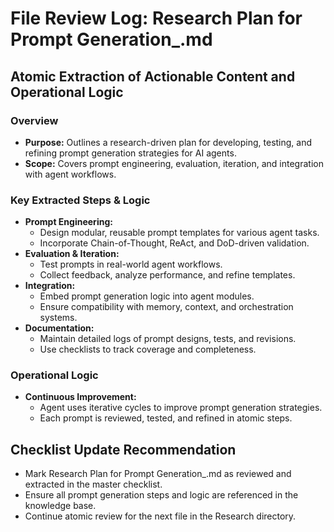 # File Review Log: Research Plan for Prompt Generation_.md

## Atomic Extraction of Actionable Content and Operational Logic

### Overview
- **Purpose:** Outlines a research-driven plan for developing, testing, and refining prompt generation strategies for AI agents.
- **Scope:** Covers prompt engineering, evaluation, iteration, and integration with agent workflows.

### Key Extracted Steps & Logic
- **Prompt Engineering:**
  - Design modular, reusable prompt templates for various agent tasks.
  - Incorporate Chain-of-Thought, ReAct, and DoD-driven validation.
- **Evaluation & Iteration:**
  - Test prompts in real-world agent workflows.
  - Collect feedback, analyze performance, and refine templates.
- **Integration:**
  - Embed prompt generation logic into agent modules.
  - Ensure compatibility with memory, context, and orchestration systems.
- **Documentation:**
  - Maintain detailed logs of prompt designs, tests, and revisions.
  - Use checklists to track coverage and completeness.

### Operational Logic
- **Continuous Improvement:**
  - Agent uses iterative cycles to improve prompt generation strategies.
  - Each prompt is reviewed, tested, and refined in atomic steps.

## Checklist Update Recommendation
- Mark Research Plan for Prompt Generation_.md as reviewed and extracted in the master checklist.
- Ensure all prompt generation steps and logic are referenced in the knowledge base.
- Continue atomic review for the next file in the Research directory.
